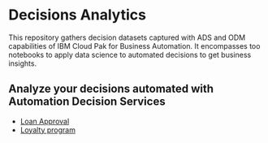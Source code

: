 # Decisions Analytics

This repository gathers decision datasets captured with ADS and ODM capabilities of IBM Cloud Pak for Business Automation.
It encompasses too notebooks to apply data science to automated decisions to get business insights.

## Analyze your decisions automated with Automation Decision Services
   * [Loan Approval](https://nbviewer.org/github/DecisionsDev/decisions-analytics/blob/main/notebooks/ADS/ads-loanvalidation-analytics.ipynb)
   * [Loyalty program](https://nbviewer.org/github/DecisionsDev/decisions-analytics/blob/main/notebooks/ADS/ads-loyaltyprogram-analytics.ipynb)

